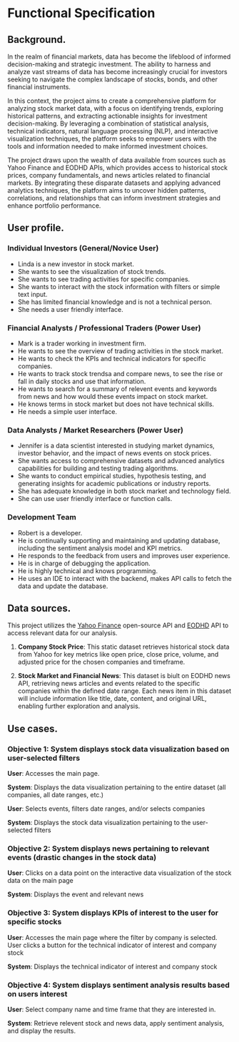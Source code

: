 
# Functional Specification

## Background. 

In the realm of financial markets, data has become the lifeblood of informed decision-making and strategic investment. The ability to harness and analyze vast streams of data has become increasingly crucial for investors seeking to navigate the complex landscape of stocks, bonds, and other financial instruments.

In this context, the project aims to create a comprehensive platform for analyzing stock market data, with a focus on identifying trends, exploring historical patterns, and extracting actionable insights for investment decision-making. By leveraging a combination of statistical analysis, technical indicators, natural language processing (NLP), and interactive visualization techniques, the platform seeks to empower users with the tools and information needed to make informed investment choices.

The project draws upon the wealth of data available from sources such as Yahoo Finance and EODHD APIs, which provides access to historical stock prices, company fundamentals, and news articles related to financial markets. By integrating these disparate datasets and applying advanced analytics techniques, the platform aims to uncover hidden patterns, correlations, and relationships that can inform investment strategies and enhance portfolio performance.

## User profile. 

### Individual Investors (General/Novice User)

- Linda is a new investor in stock market.
- She wants to see the visualization of stock trends.
- She wants to see trading activities for specific companies.
- She wants to interact with the stock information with filters or simple text input.
- She has limited financial knowledge and is not a technical person.
- She needs a user friendly interface.

### Financial Analysts / Professional Traders (Power User)

- Mark is a trader working in investment firm.
- He wants to see the overview of trading activities in the stock market.
- He wants to check the KPIs and technical indicators for specific companies.
- He wants to track stock trendsa and compare news, to see the rise or fall in daily stocks and use that information.
- He wants to search for a summary of relevent events and keywords from news and how would these events impact on stock market.
- He knows terms in stock market but does not have technical skills.
- He needs a simple user interface.

### Data Analysts / Market Researchers (Power User)

- Jennifer is a data scientist interested in studying market dynamics, investor behavior, and the impact of news events on stock prices.
- She wants access to comprehensive datasets and advanced analytics capabilities for building and testing trading algorithms.
- She wants to conduct empirical studies, hypothesis testing, and generating insights for academic publications or industry reports.
- She has adequate knowledge in both stock market and technology field.
- She can use user friendly interface or function calls.

### Development Team

- Robert is a developer.
- He is continually supporting and maintaining and updating database, including the sentiment analysis model and KPI metrics.
- He responds to the feedback from users and improves user experience. 
- He is in charge of debugging the application.
- He is highly technical and knows programming. 
- He uses an IDE to interact with the backend, makes API calls to fetch the data and update the database.

## Data sources. 

This project utilizes the [Yahoo Finance](https://finance.yahoo.com/) open-source API and [EODHD](https://eodhd.com/?utm_source=google_ads&utm_medium=cpc&utm_campaign=us_reborn_&utm_content=us_generic&utm_term=financial%20data%20apis&gad_source=1&gclid=Cj0KCQiA5rGuBhCnARIsAN11vgTVWuR3EPPyvNhiJhll2IfgY-f3bSVNVy3Ll0YRi9-XW7SRaAzwDaoaAtmHEALw_wcB) API to access relevant data for our analysis.

1. **Company Stock Price**: This static dataset retrieves historical stock data from Yahoo for key metrics like open price, close price, volume, and adjusted price for the chosen companies and timeframe.

2. **Stock Market and Financial News**: This dataset is biult on EODHD news API, retrieving news articles and events related to the specific companies within the defined date range. Each news item in this dataset will include information like title, date, content, and original URL, enabling further exploration and analysis.

## Use cases. 

### Objective 1: System displays stock data visualization based on user-selected filters

**User**: Accesses the main page.

**System**: Displays the data visualization pertaining to the entire dataset (all companies, all date ranges, etc.)

**User**: Selects events, filters date ranges, and/or selects companies

**System**: Displays the stock data visualization pertaining to the user-selected filters

### Objective 2: System displays news pertaining to relevant events (drastic changes in the stock data)

**User**: Clicks on a data point on the interactive data visualization of the stock data on the main page

**System**: Displays the event and relevant news

### Objective 3: System displays KPIs of interest to the user for specific stocks

**User**: Accesses the main page where the filter by company is selected. User clicks a button for the technical indicator of interest and company stock

**System**: Displays the technical indicator of interest and company stock

### Objective 4: System displays sentiment analysis results based on users interest

**User**: Select company name and time frame that they are interested in.

**System**: Retrieve relevent stock and news data, apply sentiment analysis, and display the results.